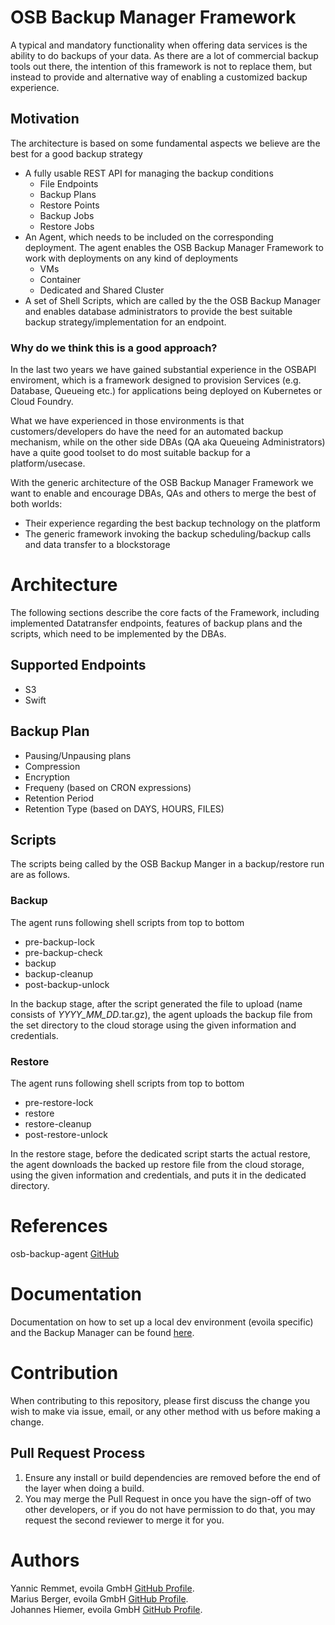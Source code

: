 # OSB Backup Manager Framework
A typical and mandatory functionality when offering data services is the ability to do backups of your
data. As there are a lot of commercial backup tools out there, the intention of this framework is not
to replace them, but instead to provide and alternative way of enabling a customized backup experience.

## Motivation
The architecture is based on some fundamental aspects we believe are the best for a good backup strategy
* A fully usable REST API for managing the backup conditions
  * File Endpoints
  * Backup Plans
  * Restore Points
  * Backup Jobs
  * Restore Jobs
* An Agent, which needs to be included on the corresponding deployment. The agent enables the OSB Backup
Manager Framework to work with deployments on any kind of deployments
  * VMs
  * Container
  * Dedicated and Shared Cluster
* A set of Shell Scripts, which are called by the the OSB Backup Manager and enables database administrators
to provide the best suitable backup strategy/implementation for an endpoint.

### Why do we think this is a good approach?
In the last two years we have gained substantial experience in the OSBAPI enviroment, which is a framework
designed to provision Services (e.g. Database, Queueing etc.) for applications being deployed on Kubernetes
or Cloud Foundry.

What we have experienced in those environments is that customers/developers do have the need for an automated
backup mechanism, while on the other side DBAs (QA aka Queueing Administrators) have a quite good toolset to
do most suitable backup for a platform/usecase.

With the generic architecture of the OSB Backup Manager Framework we want to enable and encourage DBAs, QAs
and others to merge the best of both worlds:
* Their experience regarding the best backup technology on the platform
* The generic framework invoking the backup scheduling/backup calls and data transfer to a blockstorage

# Architecture
The following sections describe the core facts of the Framework, including implemented Datatransfer endpoints,
features of backup plans and the scripts, which need to be implemented by the DBAs.

## Supported Endpoints
* S3
* Swift

## Backup Plan
* Pausing/Unpausing plans
* Compression
* Encryption
* Frequeny (based on CRON expressions)
* Retention Period
* Retention Type (based on DAYS, HOURS, FILES)

## Scripts
The scripts being called by the OSB Backup Manger in a backup/restore run are as follows.
### Backup
The agent runs following shell scripts from top to bottom
* pre-backup-lock
* pre-backup-check
* backup
* backup-cleanup
* post-backup-unlock

In the backup stage, after the script generated the file to upload (name consists of
<host>_YYYY_MM_DD_<dbname>.tar.gz), the agent uploads the backup file from the set directory to the
cloud storage using the given information and credentials.

### Restore
The agent runs following shell scripts from top to bottom
* pre-restore-lock
* restore
* restore-cleanup
* post-restore-unlock

In the restore stage, before the dedicated script starts the actual restore, the agent downloads the
backed up restore file from the cloud storage, using the given information and credentials, and puts
it in the dedicated directory.


# References
osb-backup-agent [GitHub](https://github.com/evoila/osb-backup-agent)

# Documentation
Documentation on how to set up a local dev environment (evoila specific) and the Backup Manager can be found [here](https://github.com/evoila/osb-backup-manager/blob/documentation/md/osb-backup-manager/src/main/documentation/evoila-osb-backup-manager.md).

# Contribution
When contributing to this repository, please first discuss the change you wish to make via issue, email, or any other method with us before making a change.

## Pull Request Process

1. Ensure any install or build dependencies are removed before the end of the layer when doing a build.
2. You may merge the Pull Request in once you have the sign-off of two other developers, or if you do not have permission to do that, you may request the second reviewer to merge it for you.

# Authors
Yannic Remmet, evoila GmbH [GitHub Profile](https://github.com/yremmet).  
Marius Berger, evoila GmbH [GitHub Profile](https://github.com/mberger2015).  
Johannes Hiemer, evoila GmbH [GitHub Profile](https://github.com/jhiemer). 

